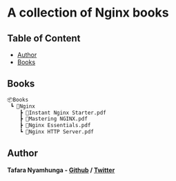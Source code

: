 # A collection of Nginx books

## Table of Content

* [Author](#author)
* [Books](#books)

## Books

```bash
📦Books
 ┗ 📂Nginx
    ┣ 📜Instant Nginx Starter.pdf
    ┣ 📜Mastering NGINX.pdf
    ┣ 📜Nginx Essentials.pdf
    ┗ 📜Nginx HTTP Server.pdf
```

## Author

**Tafara Nyamhunga  - [Github](https://github.com/tafara-n) / [Twitter](https://twitter.com/tafaranyamhunga)**
